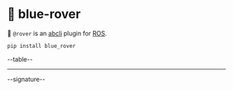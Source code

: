 # 🐬 blue-rover

🐬 `@rover` is an [abcli](https://github.com/kamangir/awesome-bash-cli) plugin for [ROS](https://www.ros.org/).

```bash
pip install blue_rover
```

--table--

---

--signature--

